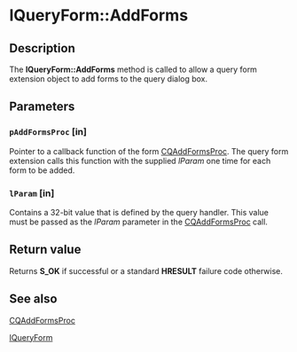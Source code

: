 # IQueryForm::AddForms

## Description

The **IQueryForm::AddForms** method is called to allow a query form extension object to add forms to the query dialog box.

## Parameters

### `pAddFormsProc` [in]

Pointer to a callback function of the form [CQAddFormsProc](https://learn.microsoft.com/windows/desktop/api/cmnquery/nc-cmnquery-lpcqaddformsproc). The query form extension calls this function with the supplied *lParam* one time for each form to be added.

### `lParam` [in]

Contains a 32-bit value that is defined by the query handler. This value must be passed as the *lParam* parameter in the [CQAddFormsProc](https://learn.microsoft.com/windows/desktop/api/cmnquery/nc-cmnquery-lpcqaddformsproc) call.

## Return value

Returns **S_OK** if successful or a standard **HRESULT** failure code otherwise.

## See also

[CQAddFormsProc](https://learn.microsoft.com/windows/desktop/api/cmnquery/nc-cmnquery-lpcqaddformsproc)

[IQueryForm](https://learn.microsoft.com/windows/desktop/api/cmnquery/nn-cmnquery-iqueryform)